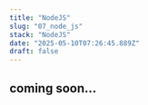 ```yaml
---
title: "NodeJS"
slug: "07_node_js"
stack: "NodeJS"
date: "2025-05-10T07:26:45.889Z"
draft: false
---
```


## coming soon...
